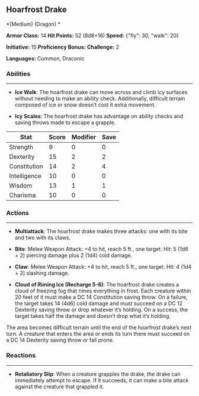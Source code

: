 ## Hoarfrost Drake
*(Medium) (Dragon) *

**Armor Class:** 14
**Hit Points:** 52 (8d8+16)
**Speed:** {"fly": 30, "walk": 20}

**Initiative:** 15
**Proficiency Bonus:**
**Challenge:** 2

**Languages:** Common, Draconic

### Abilities
 --- 
- **Ice Walk**: The hoarfrost drake can move across and climb icy surfaces without needing to make an ability check. Additionally, difficult terrain composed of ice or snow doesn’t cost it extra movement.

- **Icy Scales**: The hoarfrost drake has advantage on ability checks and saving throws made to escape a grapple.



| Stat | Score | Modifier | Save |
| ---- | ---- | ---- | ---- |
| Strength | 9 | 0 | 0 |
| Dexterity | 15 | 2 | 2 |
| Constitution | 14 | 2 | 4 |
| Intelligence | 10 | 0 | 0 |
| Wisdom | 13 | 1 | 1 |
| Charisma | 10 | 0 | 0 |

### Actions
 --- 
- **Multiattack**: The hoarfrost drake makes three attacks: one with its bite and two with its claws.

- **Bite**: Melee Weapon Attack: +4 to hit, reach 5 ft., one target. Hit: 5 (1d6 + 2) piercing damage plus 2 (1d4) cold damage.

- **Claw**: Melee Weapon Attack: +4 to hit, reach 5 ft., one target. Hit: 4 (1d4 + 2) slashing damage.

- **Cloud of Riming Ice (Recharge 5-6)**: The hoarfrost drake creates a cloud of freezing fog that rimes everything in frost. Each creature within 20 feet of it must make a DC 14 Constitution saving throw. On a failure, the target takes 14 (4d6) cold damage and must succeed on a DC 12 Dexterity saving throw or drop whatever it’s holding. On a success, the target takes half the damage and doesn’t drop what it’s holding.

The area becomes difficult terrain until the end of the hoarfrost drake’s next turn. A creature that enters the area or ends its turn there must succeed on a DC 14 Dexterity saving throw or fall prone.

### Reactions
 --- 
- **Retaliatory Slip**: When a creature grapples the drake, the drake can immediately attempt to escape. If it succeeds, it can make a bite attack against the creature that grappled it.

